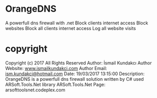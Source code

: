 # OrangeDNS
A powerfull dns firewall with .net
Block clients internet access
Block websites
Block all clients internet access
Log all website visits

# copyright
Copyright (c) 2017 All Rights Reserved
Author: İsmail Kundakcı
Author Website: www.ismailkundakci.com
Author Email: ism.kundakci@hotmail.com
Date: 19/03/2017 13:15:00
Description: OrangeDNS is a powerfull dns firewall solution written by C# used ARSoft.Tools.Net library
ARSoft.Tools.Net Page: arsofttoolsnet.codeplex.com
